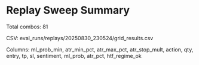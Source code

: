 # Replay Sweep Summary

Total combos: 81

CSV: eval_runs/replays/20250830_230524/grid_results.csv

Columns: ml_prob_min, atr_min_pct, atr_max_pct, atr_stop_mult, action, qty, entry, tp, sl, sentiment, ml_prob, atr_pct, htf_regime_ok
